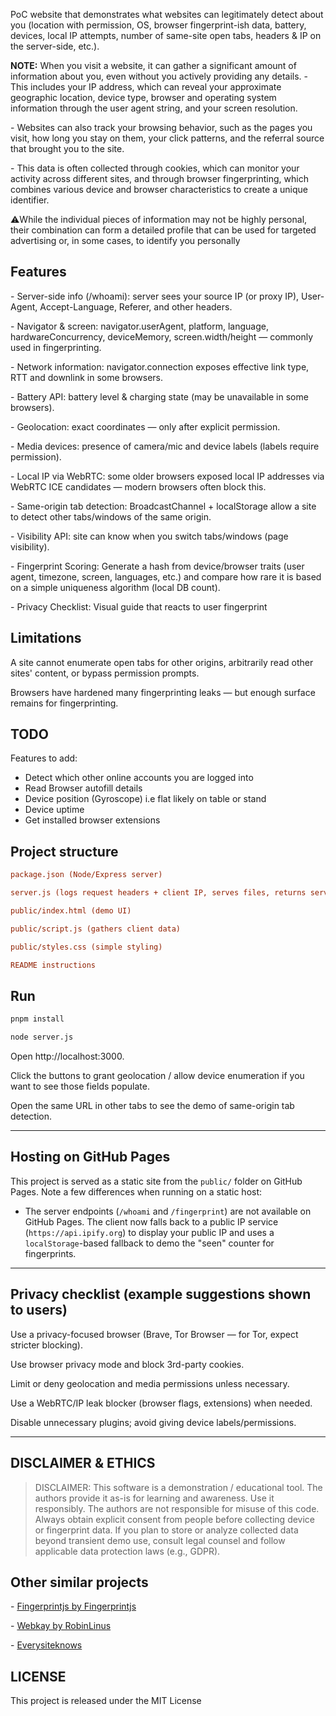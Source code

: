 PoC website that demonstrates what websites can legitimately detect about you (location with permission, OS, browser fingerprint-ish data, battery, devices, local IP attempts, number of same-site open tabs, headers & IP on the server-side, etc.).


**NOTE:** When you visit a website, it can gather a significant amount of information about you, even without you actively providing any details. 
\- This includes your IP address, which can reveal your approximate geographic location, device type, browser and operating system information through the user agent string, and your screen resolution.

\- Websites can also track your browsing behavior, such as the pages you visit, how long you stay on them, your click patterns, and the referral source that brought you to the site.

\- This data is often collected through cookies, which can monitor your activity across different sites, and through browser fingerprinting, which combines various device and browser characteristics to create a unique identifier.

⚠️While the individual pieces of information may not be highly personal, their combination can form a detailed profile that can be used for targeted advertising or, in some cases, to identify you personally

## Features

\- Server-side info (/whoami): server sees your source IP (or proxy IP), User-Agent, Accept-Language, Referer, and other headers.

\- Navigator & screen: navigator.userAgent, platform, language, hardwareConcurrency, deviceMemory, screen.width/height — commonly used in fingerprinting.

\- Network information: navigator.connection exposes effective link type, RTT and downlink in some browsers.

\- Battery API: battery level & charging state (may be unavailable in some browsers).

\- Geolocation: exact coordinates — only after explicit permission.

\- Media devices: presence of camera/mic and device labels (labels require permission).

\- Local IP via WebRTC: some older browsers exposed local IP addresses via WebRTC ICE candidates — modern browsers often block this.

\- Same-origin tab detection: BroadcastChannel + localStorage allow a site to detect other tabs/windows of the same origin.

\- Visibility API: site can know when you switch tabs/windows (page visibility).

\- Fingerprint Scoring: Generate a hash from device/browser traits (user agent, timezone, screen, languages, etc.) and compare how rare it is based on a simple uniqueness algorithm (local DB count).

\- Privacy Checklist: Visual guide that reacts to user fingerprint




## Limitations

A site cannot enumerate open tabs for other origins, arbitrarily read other sites' content, or bypass permission prompts.

Browsers have hardened many fingerprinting leaks — but enough surface remains for fingerprinting.


## TODO

Features to add:

- Detect which other online accounts you are logged into
- Read Browser autofill details
- Device position (Gyroscope) i.e flat likely on table or stand
- Device uptime
- Get installed browser extensions

## Project structure

```ini
package.json (Node/Express server)

server.js (logs request headers + client IP, serves files, returns server-side info)

public/index.html (demo UI)

public/script.js (gathers client data)

public/styles.css (simple styling)

README instructions
```

## Run

```bash
pnpm install

node server.js
```

Open http://localhost:3000.

Click the buttons to grant geolocation / allow device enumeration if you want to see those fields populate.

Open the same URL in other tabs to see the demo of same-origin tab detection.

---

## Hosting on GitHub Pages

This project is served as a static site from the `public/` folder on GitHub Pages. Note a few differences when running on a static host:

- The server endpoints (`/whoami` and `/fingerprint`) are not available on GitHub Pages. The client now falls back to a public IP service (`https://api.ipify.org`) to display your public IP and uses a `localStorage`-based fallback to demo the "seen" counter for fingerprints.



---

## Privacy checklist (example suggestions shown to users)

Use a privacy-focused browser (Brave, Tor Browser — for Tor, expect stricter blocking).

Use browser privacy mode and block 3rd-party cookies.

Limit or deny geolocation and media permissions unless necessary.

Use a WebRTC/IP leak blocker (browser flags, extensions) when needed.

Disable unnecessary plugins; avoid giving device labels/permissions.

---

## DISCLAIMER & ETHICS

> DISCLAIMER: This software is a demonstration / educational tool. The authors provide it as-is for learning and awareness. Use it responsibly. The authors are not responsible for misuse of this code. Always obtain explicit consent from people before collecting device or fingerprint data. If you plan to store or analyze collected data beyond transient demo use, consult legal counsel and follow applicable data protection laws (e.g., GDPR).

## Other similar projects

\- [Fingerprintjs by Fingerprintjs](https://github.com/fingerprintjs/fingerprintjs)

\- [Webkay by RobinLinus](https://webkay.robinlinus.com/)

\- [Everysiteknows](https://github.com/everysiteknows/everysiteknows)



## LICENSE

This project is released under the MIT License
